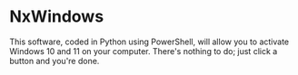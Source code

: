 # NxWindows
This software, coded in Python using PowerShell, will allow you to activate Windows 10 and 11 on your computer. There's nothing to do; just click a button and you're done.
